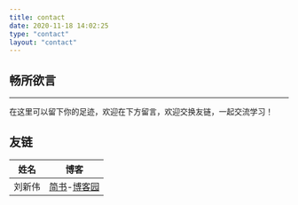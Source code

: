 ```yaml
---
title: contact
date: 2020-11-18 14:02:25
type: "contact"
layout: "contact"
---
```


## 畅所欲言

---
在这里可以留下你的足迹，欢迎在下方留言，欢迎交换友链，一起交流学习！

## 友链

姓名|博客
:-:|:-:
刘新伟|[简书](https://www.jianshu.com/u/4302480a3e8e)-[博客园](https://www.cnblogs.com/q735613050/)